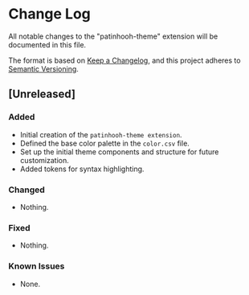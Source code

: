 # Change Log

All notable changes to the "patinhooh-theme" extension will be documented in this file.

The format is based on [Keep a Changelog](http://keepachangelog.com/), and this project adheres to [Semantic Versioning](http://semver.org/).

## [Unreleased]
### Added
- Initial creation of the `patinhooh-theme extension`.
- Defined the base color palette in the `color.csv` file.
- Set up the initial theme components and structure for future customization.
- Added tokens for syntax highlighting.

### Changed
- Nothing.

### Fixed
- Nothing.

### Known Issues
- None.